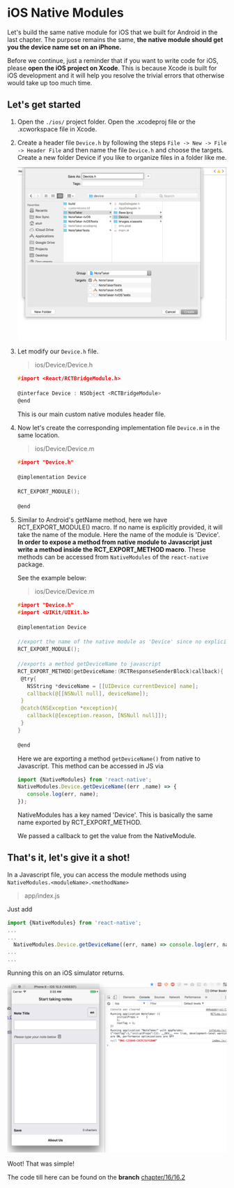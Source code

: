 # iOS Native Modules

Let's build the same native module for iOS that we built for Android in the last chapter. The purpose remains the same, **the native module should get you the device name set on an iPhone.**

Before we continue, just a reminder that if you want to write code for iOS, please **open the iOS project on Xcode**. This is because Xcode is built for iOS development and it will help you resolve the trivial errors that otherwise would take up too much time.

## Let's get started

1. Open the `./ios/` project folder. Open the .xcodeproj file or the .xcworkspace file in Xcode.
2. Create a header file `Device.h` by following the steps `File -> New -> File -> Header File` and then name the file `Device.h` and choose the targets. Create a new folder Device if you like to organize files in a folder like me.

   ![](../../.gitbook/assets/16.2-ios-setup.png)

3. Let modify our `Device.h` file.

   > ios/Device/Device.h

   ```c
   #import <React/RCTBridgeModule.h>

   @interface Device : NSObject <RCTBridgeModule>
   @end
   ```

   This is our main custom native modules header file.

4. Now let's create the corresponding implementation file `Device.m` in the same location.

   > ios/Device/Device.m

   ```c
   #import "Device.h"

   @implementation Device

   RCT_EXPORT_MODULE();

   @end
   ```

5. Similar to Android's getName method, here we have RCT\_EXPORT\_MODULE\(\) macro. If no name is explicitly provided, it will take the name of the module. Here the name of the module is 'Device'. **In order to expose a method from native module to Javascript just write a method inside the RCT\_EXPORT\_METHOD macro**. These methods can be accessed from `NativeModules` of the `react-native` package.

   See the example below:

   > ios/Device/Device.m

   ```c
   #import "Device.h"
   #import <UIKit/UIKit.h>

   @implementation Device

   //export the name of the native module as 'Device' since no explicit name is mentioned
   RCT_EXPORT_MODULE();

   //exports a method getDeviceName to javascript
   RCT_EXPORT_METHOD(getDeviceName:(RCTResponseSenderBlock)callback){
    @try{
      NSString *deviceName = [[UIDevice currentDevice] name];
      callback(@[[NSNull null], deviceName]);
    }
    @catch(NSException *exception){
      callback(@[exception.reason, [NSNull null]]);
    }
   }

   @end
   ```

   Here we are exporting a method `getDeviceName()` from native to Javascript. This method can be accessed in JS via

   ```javascript
   import {NativeModules} from 'react-native';
   NativeModules.Device.getDeviceName((err ,name) => {
      console.log(err, name);
   });
   ```

   NativeModules has a key named 'Device'. This is basically the same name exported by RCT\_EXPORT\_METHOD.

   We passed a callback to get the value from the NativeModule.

## That's it, let's give it a shot!

In a Javascript file, you can access the module methods using `NativeModules.<moduleName>.<methodName>`

> app/index.js

Just add

```javascript
import {NativeModules} from 'react-native';
...
...
  NativeModules.Device.getDeviceName((err, name) => console.log(err, name));
...
...
```

Running this on an iOS simulator returns.

![](../../.gitbook/assets/16.2-ios-finished.png)

Woot! That was simple!

The code till here can be found on the **branch** [chapter/16/16.2](https://github.com/react-made-native-easy/note-taker/tree/chapter/16/16.2)

